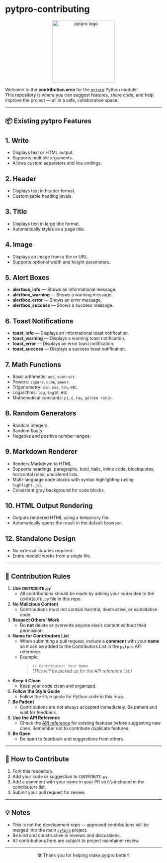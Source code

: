 # pytpro-contributing

<p align="center">
  <img src="https://i.postimg.cc/BjSmyvYv/download.png" width="200" alt="pytpro logo">
</p>

Welcome to the **contribution area** for the [`pytpro`](https://github.com/ibakhlaq/Pytpro) Python module!  
This repository is where you can suggest features, share code, and help improve the project — all in a safe, collaborative space.

---

## 📦 Existing pytpro Features
## 1. Write
- Displays text or HTML output.
- Supports multiple arguments.
- Allows custom separators and line endings.

## 2. Header
- Displays text in header format.
- Customizable heading levels.

## 3. Title
- Displays text in large title format.
- Automatically styles as a page title.

## 4. Image
- Displays an image from a file or URL.
- Supports optional width and height parameters.

## 5. Alert Boxes
- **alertbox_info** — Shows an informational message.
- **alertbox_warning** — Shows a warning message.
- **alertbox_error** — Shows an error message.
- **alertbox_success** — Shows a success message.

## 6. Toast Notifications
- **toast_info** — Displays an informational toast notification.
- **toast_warning** — Displays a warning toast notification.
- **toast_error** — Displays an error toast notification.
- **toast_success** — Displays a success toast notification.

## 7. Math Functions
- Basic arithmetic: `add`, `subtract`.
- Powers: `square`, `cube`, `power`.
- Trigonometry: `sin`, `cos`, `tan`, etc.
- Logarithms: `log`, `log10`, etc.
- Mathematical constants: `pi`, `e`, `tau`, `golden ratio`.

## 8. Random Generators
- Random integers.
- Random floats.
- Negative and positive number ranges.

## 9. Markdown Renderer
- Renders Markdown to HTML.
- Supports headings, paragraphs, bold, italic, inline code, blockquotes, horizontal rules, unordered lists.
- Multi-language code blocks with syntax highlighting (using `highlight.js`).
- Consistent gray background for code blocks.

## 10. HTML Output Rendering
- Outputs rendered HTML using a temporary file.
- Automatically opens the result in the default browser.

## 12. Standalone Design
- No external libraries required.
- Entire module works from a single file.

---

## 📜 Contribution Rules
1. **Use `CONTRIBUTE.py`**  
   - All contributions should be made by adding your code/idea to the `CONTRIBUTE.py` file in this repo.
2. **No Malicious Content**  
   - Contributions must not contain harmful, destructive, or exploitative code.
3. **Respect Others’ Work**  
   - Do **not** delete or overwrite anyone else’s content without their permission.
4. **Name for Contributors List**  
   - When submitting a pull request, include a **comment** with your **name** so it can be added to the Contributors List in the `pytpro` API reference.
   - Example:  
     > `// Contributor: Your Name`  
     *(This will be picked up for the API reference list.)*
5. **Keep it Clean**  
   - Keep your code clean and organized.
6. **Follow the Style Guide**  
   - Follow the style guide for Python code in this repo.
7. **Be Patient**  
   - Contributions are not always accepted immediately. Be patient and wait for feedback.
8. **Use the API Reference**  
   - Check the [API reference](https://github.com/ibakhlaq/Pytpro) for existing features before suggesting new ones. Remember not to contribute duplicate features.
9. **Be Open**  
   - Be open to feedback and suggestions from others.
---

## 🚀 How to Contribute
1. Fork this repository.
2. Add your code or suggestion to `CONTRIBUTE.py`.
3. Add a comment with your name in your PR so it’s included in the contributors list.
4. Submit your pull request for review.

---

## 💡 Notes
- This is not the development repo — approved contributions will be merged into the main [`pytpro`](https://github.com/ibakhlaq/Pytpro) project.
- Be kind and constructive in reviews and discussions.
- All contributions here are subject to project maintainer review.

---

<p align="center">🛠 Thank you for helping make pytpro better!</p>

